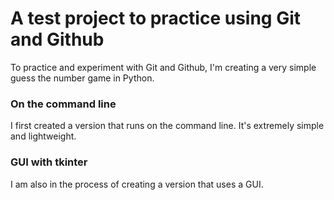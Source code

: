 # A test project to practice using Git and Github

To practice and experiment with Git and Github, I'm creating a very simple guess the number game in Python.

### On the command line

I first created a version that runs on the command line. It's extremely simple and lightweight.

### GUI with tkinter

I am also in the process of creating a version that uses a GUI.
